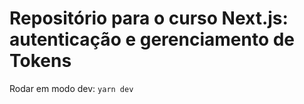 # Repositório para o curso Next.js: autenticação e gerenciamento de Tokens

Rodar em modo dev: `yarn dev`
